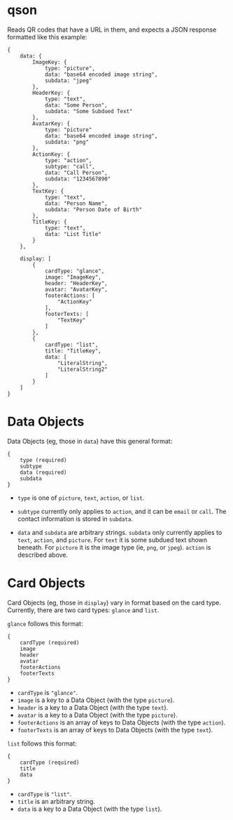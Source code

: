 qson
====

Reads QR codes that have a URL in them, and expects a JSON response formatted like this example:

```
{
    data: {
        ImageKey: {
            type: "picture",
            data: "base64 encoded image string",
            subdata: "jpeg"
        },
        HeaderKey: {
            type: "text",
            data: "Some Person",
            subdata: "Some Subdued Text"
        },
        AvatarKey: {
            type: "picture"
            data: "base64 encoded image string",
            subdata: "png"
        },
        ActionKey: {
            type: "action",
            subtype: "call",
            data: "Call Person",
            subdata: "1234567890"
        },
        TextKey: {
            type: "text",
            data: "Person Name",
            subdata: "Person Date of Birth"
        },
        TitleKey: {
            type: "text",
            data: "List Title"
        }
    },

    display: [
        {
            cardType: "glance",
            image: "ImageKey",
            header: "HeaderKey",
            avatar: "AvatarKey",
            footerActions: [
                "ActionKey"
            ],
            footerTexts: [
                "TextKey"
            ]
        },
        {
            cardType: "list",
            title: "TitleKey",
            data: [
                "LiteralString",
                "LiteralString2"
            ]
        }
    ]
}
```

Data Objects
============

Data Objects (eg, those in `data`) have this general format:

```
{
    type (required)
    subtype
    data (required)
    subdata
}
```

* `type` is one of `picture`, `text`, `action`, or `list`.

* `subtype` currently only applies to `action`, and it can be `email` or `call`. The contact information is stored in `subdata`.

* `data` and `subdata` are arbitrary strings. `subdata` only currently applies to `text`, `action`, and `picture`. For `text` it is some subdued text shown beneath. For `picture` it is the image type (ie, `png`, or `jpeg`). `action` is described above.

Card Objects
============

Card Objects (eg, those in `display`) vary in format based on the card type. Currently, there are two card types: `glance` and `list`.

`glance` follows this format:

```
{
    cardType (required)
    image
    header
    avatar
    footerActions
    footerTexts
}
```

* `cardType` is `"glance"`.
* `image` is a key to a Data Object (with the type `picture`).
* `header` is a key to a Data Object (with the type `text`).
* `avatar` is a key to a Data Object (with the type `picture`).
* `footerActions` is an array of keys to Data Objects (with the type `action`).
* `footerTexts` is an array of keys to Data Objects (with the type `text`).

`list` follows this format:

```
{
    cardType (required)
    title
    data
}
```

* `cardType` is `"list"`.
* `title` is an arbitrary string.
* `data` is a key to a Data Object (with the type `list`).